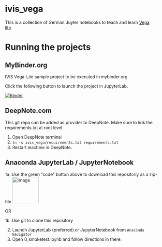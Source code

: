 # ivis_vega
This is a collection of German Juyter notebooks to teach and learn [Vega lite](https://vega.github.io/vega-lite/). 


# Running the projects

## MyBinder.org
IVIS Vega-Lite sample project to be executed in mybinder.org

Click the following button to launch the project in JupyterLab.

[![Binder](https://mybinder.org/badge_logo.svg)](https://mybinder.org/v2/gh/marcosoldati/ivis_vega/HEAD?urlpath=lab)


## DeepNote.com

This git repo can be added as provider to DeepNote.
Make sure to link the requirements.txt at root level

1. Open DeepNote terminal
2. `ln -s ivis_vega/requirements.txt requirements.txt`
3. Restart machine in DeepNote.

## Anaconda JupyterLab / JupyterNotebook

1a. Use the green "code" button above to download this repositoriy as a zip-file <img width="87" alt="image" src="https://user-images.githubusercontent.com/9032737/158816862-c53c9c2f-ccc2-41c6-a8f0-dc6f1ac58c3f.png">


OR

1b. Use git to clone this repository

2. Launch JupyterLab (preferred) or JupyterNotebook from `Anaconda Navigator`
3. Open 0_smoketest.ipynb and follow directions in there.
